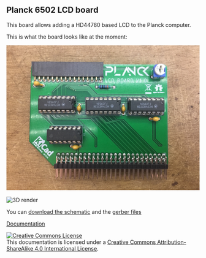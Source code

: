 ## Planck 6502 LCD board

This board allows adding a HD44780 based LCD to the Planck computer.

This is what the board looks like at the moment:

![Final board](lcd_board.jpg)

![3D render](https://gitlab.com/planck-6502/planck-6502/-/jobs/artifacts/develop/raw/Hardware/Fabrication/lcd_board-3D_top.png?job=lcd_out)

You can [download the schematic](https://gitlab.com/planck-6502/planck-6502/-/jobs/artifacts/develop/raw/Hardware/Fabrication/Schematic.pdf?job=lcd_out) and the [gerber files](https://gitlab.com/planck-6502/planck-6502/-/jobs/artifacts/develop/raw/Hardware/Fabrication/gerbers.zip?job=lcd_out)

[Documentation](https://planck6502.com/Hardware/lcd/)

<a rel="license" href="http://creativecommons.org/licenses/by-sa/4.0/"><img alt="Creative Commons License" style="border-width:0" src="https://i.creativecommons.org/l/by-sa/4.0/88x31.png" /></a><br />This documentation is licensed under a <a rel="license" href="http://creativecommons.org/licenses/by-sa/4.0/">Creative Commons Attribution-ShareAlike 4.0 International License</a>.